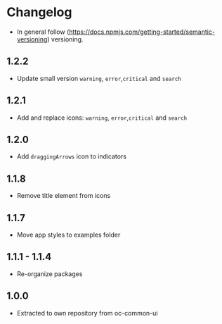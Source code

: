 # Changelog

* In general follow (https://docs.npmjs.com/getting-started/semantic-versioning) versioning.

## 1.2.2
* Update small version `warning`, `error`,`critical` and `search`

## 1.2.1
* Add and replace icons: `warning`, `error`,`critical` and `search`

## 1.2.0
* Add `draggingArrows` icon to indicators

## 1.1.8
* Remove title element from icons

## 1.1.7
* Move app styles to examples folder

## 1.1.1 - 1.1.4
* Re-organize packages

## 1.0.0
* Extracted to own repository from oc-common-ui
